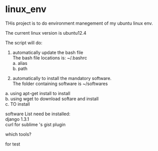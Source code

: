 linux_env
=========

THis project is to do environment manegement of my ubuntu linux env.    

The current linux version is ubuntu12.4   

The script will do:   

1. automatically update the bash file   
The bash file locations is: ~/.bashrc  
a. alias  
b. path  

2. automatically to install the mandatory software.  
The folder containing software is ~/softwares  

a. using apt-get install to install   
b. using wget to download softare and install  
c. TO install

software List need be installed:   
django 1.3.1    
curl for sublime 's gist plugin   

which tools?

for test

